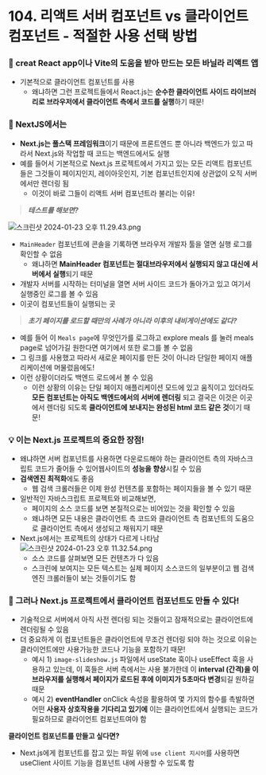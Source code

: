 # 104. 리액트 서버 컴포넌트 vs 클라이언트 컴포넌트 - 적절한 사용 선택 방법

### 📌 creat React app이나 Vite의 도움을 받아 만드는 모든 바닐라 리액트 앱

- 기본적으로 클라이언트 컴포넌트를 사용
  - 왜냐하면 그런 프로젝트들에서 React.js는 **순수한 클라이언트 사이드 라이브러리로 브라우저에서 클라이언트 측에서 코드를 실행**하기 때문!

### 📌 NextJS에서는

- **Next.js는 풀스택 프레임워크**이기 때문에 프론트엔드 뿐 아니라 백엔드가 있고 따라서 Next.js와 작업할 때 코드는 백엔드에서도 실행
- 예를 들어서 기본적으로 Next.js 프로젝트에서 가지고 있는 모든 리액트 컴포넌트들은 그것들이 페이지인지, 레이아웃인지, 기본 컴포넌트인지에 상관없이 오직 서버에서만 렌더링 됨
  - 이것이 바로 그들이 리액트 서버 컴포넌트라 불리는 이유!

> **_테스트를 해보면?_**

![스크린샷 2024-01-23 오후 11.29.43.png](https://prod-files-secure.s3.us-west-2.amazonaws.com/6d4a6c9c-7168-49b2-8383-1bd212b2d8d4/41e1fafd-089b-4ffc-8732-747b13fce5c7/%E1%84%89%E1%85%B3%E1%84%8F%E1%85%B3%E1%84%85%E1%85%B5%E1%86%AB%E1%84%89%E1%85%A3%E1%86%BA_2024-01-23_%E1%84%8B%E1%85%A9%E1%84%92%E1%85%AE_11.29.43.png)

- `MainHeader` 컴포넌트에 콘솔을 기록하면 브라우저 개발자 툴을 열면 실행 로그를 확인할 수 없음
  - 왜냐하면 **MainHeader 컴포넌트는 절대브라우저에서 실행되지 않고 대신에 서버에서 실행**되기 때문
- 개발자 서버를 시작하는 터미널을 열면 서버 사이드 코드가 돌아가고 있고 여기서 실행중인 로그를 볼 수 있음
- 이곳이 컴포넌트들이 실행되는 곳

> **_초기 페이지를 로드할 때만의 사례가 아니라 이후의 내비게이션에도 같다?_**

- 예를 들어 이 `Meals page`에 무엇인가를 로그하고 explore meals 를 눌러 meals page로 넘어가길 원한다면 여기에서 또한 로그를 볼 수 없음
- 그 링크를 사용했고 따라서 새로운 페이지를 만든 것이 아니라 단일한 페이지 애플리케이션에 머물렀음에도!
- 이런 상황이더라도 백엔드 로드에서 볼 수 있음
  - 이런 상황의 이유는 단일 페이지 애플리케이션 모드에 있고 움직이고 있더라도 **모든 컴포넌트는 아직도 백엔드에서의 서버에 렌더링** 되고 결국은 이것은 이곳에서 렌더링 되도록 **클라이언트에 보내지는 완성된 html 코드 같은 것**이기 때문!

### 💡 이는 Next.js 프로젝트의 중요한 장점!

- 왜냐하면 서버 컴포넌트를 사용하면 다운로드해야 하는 클라이언트 측의 자바스크립트 코드가 줄어들 수 있어웹사이트의 **성능을 향상**시킬 수 있음
- **검색엔진 최적화**에도 좋음
  - 웹 검색 크롤러들은 이제 완성 컨텐츠를 포함하는 페이지들을 볼 수 있기 때문
- 일반적인 자바스크립트 프로젝트와 비교해보면,
  - 페이지의 소스 코드를 보면 본질적으로는 비어있는 것을 확인할 수 있음
  - 왜냐하면 모든 내용은 클라이언트 측 코드와 클라이언트 측 컴포넌트의 도움으로 클라이언트 측에서 생성되고 채워지기 때문
- Next.js에서는 프로젝트의 상태가 다르게 나타남
  ![스크린샷 2024-01-23 오후 11.32.54.png](https://prod-files-secure.s3.us-west-2.amazonaws.com/6d4a6c9c-7168-49b2-8383-1bd212b2d8d4/c8f725b7-8273-4be7-b3c9-96a6bb5c646b/%E1%84%89%E1%85%B3%E1%84%8F%E1%85%B3%E1%84%85%E1%85%B5%E1%86%AB%E1%84%89%E1%85%A3%E1%86%BA_2024-01-23_%E1%84%8B%E1%85%A9%E1%84%92%E1%85%AE_11.32.54.png)
  - 소스 코드를 살펴보면 모든 컨텐츠가 다 있음
  - 스크린에 보여지는 모든 텍스트는 실제 페이지 소스코드의 일부분이고 웹 검색엔진 크롤러들이 보는 것들이기도 함

### 📌 그러나 Next.js 프로젝트에서 클라이언트 컴포넌트도 만들 수 있다!

- 기술적으로 서버에서 아직 사전 렌더링 되는 것들이고 잠재적으로는 클라이언트에 렌더링될 수 있음
- 더 중요하게 이 컴포넌트들은 클라이언트에 무조건 렌더링 되야 하는 것으로 이유는 클라이언트에만 사용가능한 코드나 기능을 포함하기 때문!
  - 예시 1) `image-slideshow.js` 파일에서 useState 훅이나 useEffect 훅을 사용하고 있는데, 이 훅들은 서버 측에서는 사용 불가한데 이 **interval (간격)을 이 브라우저를 실행해서 페이지가 로드된 후에 이미지가 5초마다 변경**되길 원하길 때문
  - 예시 2) **eventHandler**
    onClick 속성을 활용하여 몇 가지의 함수를 촉발하면 어떤 **사용자 상호작용을 기다리고 있기에** 이는 클라이언트에서 실행되는 코드가 필요하므로 클라이언트 컴포넌트여야 함

**클라이언트 컴포넌트를 만들고 싶다면?**

- Next.js에게 컴포넌트를 잡고 있는 파일 위에 `use client 지시어`를 사용하면 useClient 사이트 기능을 컴포넌트 내에 사용할 수 있도록 함
